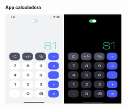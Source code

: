 **App calculadora**

<a href="" target="_blank"> <img src="https://github.com/IsraelMerlyn/calculadora-RN/blob/main/src/assets/white.png" width="180" height="280"/></a>
<a href="" target="_blank"> <img src="https://github.com/IsraelMerlyn/calculadora-RN/blob/main/src/assets/black.png" width="180" height="280"/></a>
